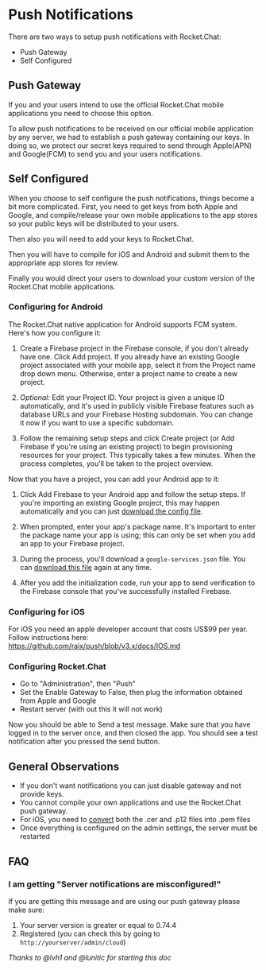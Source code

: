 # Push Notifications

There are two ways to setup push notifications with Rocket.Chat:

* Push Gateway
* Self Configured

## Push Gateway

If you and your users intend to use the official Rocket.Chat mobile applications you need to choose this option.

To allow push notifications to be received on our official mobile application by any server, we had to establish a push gateway containing our keys.  In doing so, we protect our secret keys required to send through Apple(APN) and Google(FCM) to send you and your users notifications.

## Self Configured

When you choose to self configure the push notifications, things become a bit more complicated.  First, you need to get keys from both Apple and Google, and compile/release your own mobile applications to the app stores so your public keys will be distributed to your users.

Then also you will need to add your keys to Rocket.Chat.

Then you will have to compile for iOS and Android and submit them to the appropriate app stores for review.

Finally you would direct your users to download your custom version of the Rocket.Chat mobile applications.

### Configuring for Android

The Rocket.Chat native application for Android supports FCM system. Here's how you configure it:

1. Create a Firebase project in the Firebase console, if you don't already have one. Click Add project. If you already have an existing Google project associated with your mobile app, select it from the Project name drop down menu. Otherwise, enter a project name to create a new project.

2. *Optional:* Edit your Project ID. Your project is given a unique ID automatically, and it's used in publicly visible Firebase features such as database URLs and your Firebase Hosting subdomain. You can change it now if you want to use a specific subdomain.

3. Follow the remaining setup steps and click Create project (or Add Firebase if you're using an existing project) to begin provisioning resources for your project. This typically takes a few minutes. When the process completes, you'll be taken to the project overview.

Now that you have a project, you can add your Android app to it:

1. Click Add Firebase to your Android app and follow the setup steps. If you're importing an existing Google project, this may happen automatically and you can just [download the config file](http://support.google.com/firebase/answer/7015592).

2. When prompted, enter your app's package name. It's important to enter the package name your app is using; this can only be set when you add an app to your Firebase project.

3. During the process, you'll download a `google-services.json` file. You can [download this file](http://support.google.com/firebase/answer/7015592) again at any time.

4. After you add the initialization code, run your app to send verification to the Firebase console that you've successfully installed Firebase.

### Configuring for iOS

For iOS you need an apple developer account that costs US$99 per year. Follow instructions here: <https://github.com/raix/push/blob/v3.x/docs/IOS.md>

### Configuring Rocket.Chat

- Go to "Administration", then "Push"
- Set the Enable Gateway to False, then plug the information obtained from Apple and Google
- Restart server (with out this it will not work)

Now you should be able to Send a test message. Make sure that you have logged in to the server once, and then closed the app.
You should see a test notification after you pressed the send button.

## General Observations

- If you don't want notifications you can just disable gateway and not provide keys.
- You cannot compile your own applications and use the Rocket.Chat push gateway.
- For iOS, you need to [convert](https://github.com/raix/push/blob/master/docs/IOS.md) both the .cer and .p12 files into .pem files
- Once everything is configured on the admin settings, the server must be restarted

## FAQ

### I am getting "Server notifications are misconfigured!"

If you are getting this message and are using our push gateway please make sure:

1. Your server version is greater or equal to 0.74.4
2. Registered (you can check this by going to `http://yourserver/admin/cloud`)

_Thanks to @lvh1 and @lunitic for starting this doc_
